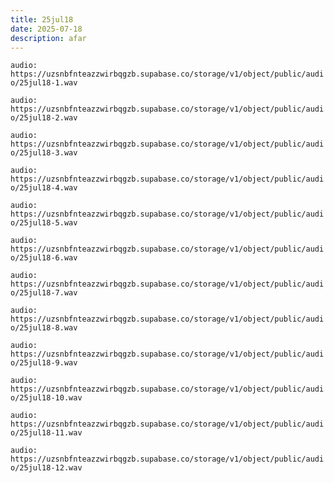 ```yaml
---
title: 25jul18
date: 2025-07-18
description: afar
---
```


`audio: https://uzsnbfnteazzwirbqgzb.supabase.co/storage/v1/object/public/audio/25jul18-1.wav`

`audio: https://uzsnbfnteazzwirbqgzb.supabase.co/storage/v1/object/public/audio/25jul18-2.wav`

`audio: https://uzsnbfnteazzwirbqgzb.supabase.co/storage/v1/object/public/audio/25jul18-3.wav`

`audio: https://uzsnbfnteazzwirbqgzb.supabase.co/storage/v1/object/public/audio/25jul18-4.wav`

`audio: https://uzsnbfnteazzwirbqgzb.supabase.co/storage/v1/object/public/audio/25jul18-5.wav`

`audio: https://uzsnbfnteazzwirbqgzb.supabase.co/storage/v1/object/public/audio/25jul18-6.wav`

`audio: https://uzsnbfnteazzwirbqgzb.supabase.co/storage/v1/object/public/audio/25jul18-7.wav`

`audio: https://uzsnbfnteazzwirbqgzb.supabase.co/storage/v1/object/public/audio/25jul18-8.wav`

`audio: https://uzsnbfnteazzwirbqgzb.supabase.co/storage/v1/object/public/audio/25jul18-9.wav`

`audio: https://uzsnbfnteazzwirbqgzb.supabase.co/storage/v1/object/public/audio/25jul18-10.wav`

`audio: https://uzsnbfnteazzwirbqgzb.supabase.co/storage/v1/object/public/audio/25jul18-11.wav`

`audio: https://uzsnbfnteazzwirbqgzb.supabase.co/storage/v1/object/public/audio/25jul18-12.wav`